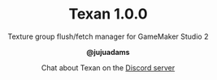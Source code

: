 <h1 align="center">Texan 1.0.0</h1>

<p align="center">Texture group flush/fetch manager for GameMaker Studio 2</p>

<p align="center"><b>@jujuadams</b></p>

<p align="center">Chat about Texan on the <a href="https://discord.gg/8krYCqr">Discord server</a></p>

&nbsp;

&nbsp;

